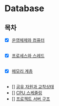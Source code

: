 # Database

## 목차

- [x] [운영체제와 컴퓨터](/SelfStudy//윤선희/OS/os_os_and_computer.md)
      <br> <br>

- [x] [프로세스와 스레드](/SelfStudy//윤선희/OS/os_process_and_thread.md)
      <br> <br>

- [x] [메모리 계층](./Memory.md)
      <br> <br>
- [] [공유 자원과 교착상태](./Shared_resource_and_deadlock.md)
- [] [CPU 스케줄링]()
- [] [프로젝트 서버 구조]()
